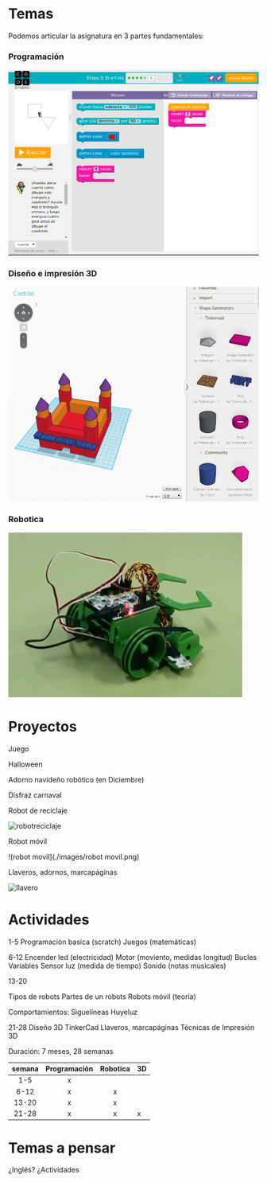 # Temas

Podemos articular la asignatura en 3 partes fundamentales:

### Programación

![code](./images/codeorg.png)

### Diseño e impresión 3D

![3d](./images/3D_design.png)

### Robotica

![robot](./images/robot.png)


# Proyectos

Juego

Halloween 

Adorno navideño robótico (en Diciembre)

Disfraz carnaval

Robot de reciclaje

![robotreciclaje](./images/roboticaDIY.png)

Robot móvil

!(robot movil](./images/robot movil.png)

Llaveros, adornos, marcapáginas

![llavero](./image/nombre3D.png)

# Actividades

1-5 
Programación basica (scratch)
Juegos (matemáticas)

6-12
Encender led (electricidad)
Motor	(moviento, medidas longitud)
Bucles
Variables
Sensor luz (medida de tiempo)
Sonido (notas musicales)

13-20

Tipos de robots
Partes de un robots
Robots móvil (teoría)

Comportamientos:
	Siguelíneas
	Huyeluz

21-28 
Diseño 3D
TinkerCad
	Llaveros, marcapáginas
Técnicas de Impresión 3D




Duración: 7 meses, 28 semanas

|semana	|Programación|Robotica|3D|
|:---:|:---:|:---:|---|
| 1-5 | x |||
| 6-12 | x |x||
| 13-20 | x |x||
| 21-28 | x |x|x|



# Temas a pensar

¿Inglés?
¿Actividades

